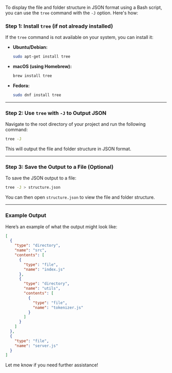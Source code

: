 To display the file and folder structure in JSON format using a Bash script, you can use the `tree` command with the `-J` option. Here's how:

### Step 1: Install `tree` (if not already installed)

If the `tree` command is not available on your system, you can install it:

- **Ubuntu/Debian:**

  ```bash
  sudo apt-get install tree
  ```

- **macOS (using Homebrew):**

  ```bash
  brew install tree
  ```

- **Fedora:**
  ```bash
  sudo dnf install tree
  ```

---

### Step 2: Use `tree` with `-J` to Output JSON

Navigate to the root directory of your project and run the following command:

```bash
tree -J
```

This will output the file and folder structure in JSON format.

---

### Step 3: Save the Output to a File (Optional)

To save the JSON output to a file:

```bash
tree -J > structure.json
```

You can then open `structure.json` to view the file and folder structure.

---

### Example Output

Here’s an example of what the output might look like:

```json
[
  {
    "type": "directory",
    "name": "src",
    "contents": [
      {
        "type": "file",
        "name": "index.js"
      },
      {
        "type": "directory",
        "name": "utils",
        "contents": [
          {
            "type": "file",
            "name": "tokenizer.js"
          }
        ]
      }
    ]
  },
  {
    "type": "file",
    "name": "server.js"
  }
]
```

Let me know if you need further assistance!
